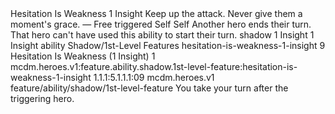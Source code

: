 <ability>
  <name>Hesitation Is Weakness</name>
  <cost>1 Insight</cost>
  <flavor>Keep up the attack. Never give them a moment&apos;s grace.</flavor>
  <keywords>
    <keyword>—</keyword>
  </keywords>
  <type>Free triggered</type>
  <distance>Self</distance>
  <target>Self</target>
  <trigger>Another hero ends their turn. That hero can&apos;t have used this ability to start their turn.</trigger>
  <metadata>
    <class>shadow</class>
    <cost>1 Insight</cost>
    <cost_amount>1</cost_amount>
    <cost_resource>Insight</cost_resource>
    <feature_type>ability</feature_type>
    <file_dpath>Shadow/1st-Level Features</file_dpath>
    <item_id>hesitation-is-weakness-1-insight</item_id>
    <item_index>9</item_index>
    <item_name>Hesitation Is Weakness (1 Insight)</item_name>
    <level>1</level>
    <scc>mcdm.heroes.v1:feature.ability.shadow.1st-level-feature:hesitation-is-weakness-1-insight</scc>
    <scdc>1.1.1:5.1.1.1:09</scdc>
    <source>mcdm.heroes.v1</source>
    <type>feature/ability/shadow/1st-level-feature</type>
  </metadata>
  <effects>
    <effect type="mundane">You take your turn after the triggering hero.</effect>
  </effects>
</ability>
